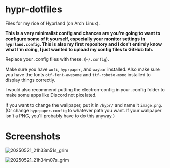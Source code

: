 # hypr-dotfiles
Files for my rice of Hyprland (on Arch Linux).

**This is a very minimalist config and chances are you're going to want to configure some of it yourself, especially your monitor settings in `hyprland.config`. This is also my first repository and I don't entirely know what I'm doing, I just wanted to upload my config files to GitHub tbh.**

Replace your .config files with these. (`~/.config`).

Make sure you have `wofi`, `hyprpaper`, and `waybar` installed. Also make sure you have the fonts `otf-font-awesome` and `ttf-roboto-mono` installed to display things correctly.

I would also recommend putting the electron-config in your .config folder to make some apps like Discord not pixelated.

If you want to change the wallpaper, put it in `/hypr/` and name it `image.png`. (Or change `hyprpaper.config` to whatever path you want. If your wallpaper isn't a PNG, you'll probably have to do this anyway.)
# Screenshots
![20250521_21h33m51s_grim](https://github.com/user-attachments/assets/300fe23b-e80b-4492-b48b-d4d72c380498)

![20250521_21h34m07s_grim](https://github.com/user-attachments/assets/1a9d7671-368d-4991-a8da-39a1b51a0bf1)
